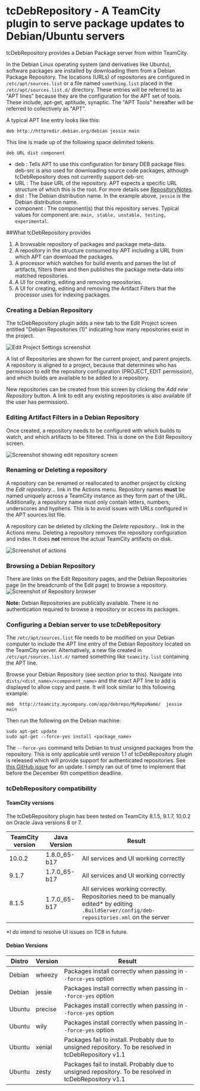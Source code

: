 

# tcDebRepository - A TeamCity plugin to serve package updates to Debian/Ubuntu servers 


tcDebRepository provides a Debian Package server from within TeamCity.

In the Debian Linux operating system (and derivatives like Ubuntu), software packages are installed by downloading them from a Debian Package Repository. The locations (URLs) of repositories are configured in `/etc/apt/sources.list` or a file named `something.list` placed in the `/etc/apt/sources.list.d/` directory. These entries will be referred to as "APT lines" because they are the configuration for the APT set of tools. These include, apt-get, aptitude, synaptic. The "APT Tools" hereafter will be referred to collectively as "APT".

A typical APT line entry looks like this:

	deb http://httpredir.debian.org/debian jessie main

This line is made up of the following space delimited tokens:

	deb URL dist component

- deb : Tells APT to use this configuration for binary DEB package files. deb-src is also used for downloading source code packages, although tcDebRepository does not currently support deb-src 
- URL : The base URL of the repository. APT expects a specific URL structure of which this is the root. For more details see [RepositoryNotes](https://github.com/tcplugins/tcDebRepository/blob/master/tcdebrepo-server/RespositoryNotes.md).
- dist : The Debian distribution name. In the example above, `jessie` is the Debian distribution name.
- component : The component(s) that this repository serves. Typical values for component are: `main, stable, unstable, testing, experimental`.


##What tcDebRepository provides


1.  A browsable repository of packages and package meta-data.
2.  A repository in the structure consumed by APT including a URL from which APT can download the packages.  
3.  A processor which watches for build events and parses the list of artifacts, filters them and then publishes the package meta-data into matched repositories.
4.  A UI for creating, editing and removing repositories.
5.  A UI for creating, editing and removing the Artifact Filters that the processor uses for indexing packages.

### Creating a Debian Repository
The tcDebRepository plugin adds a new tab to the Edit Project screen entitled "Debian Repositories (1)" indicating how many repositories exist in the project. 

![Edit Project Settings screenshot](docs/images/edit_project_settings.png "Add a new Repository in the Edit Project Settings screen")  

A list of Repositories are shown for the current project, and parent projects. A repository is aligned to a project, because that determines who has permission to edit the repository configuration (PROJECT_EDIT permission), and which builds are available to be added to a repository.  

New repositories can be created from this screen by clicking the *Add new Repository* button. A link to edit any existing repositories is also available (if the user has permission). 


### Editing Artifact Filters in a Debian Repository
Once created, a repository needs to be configured with which builds to watch, and which artifacts to be filtered. This is done on the Edit Repository screen.

![Screenshot showing edit repository screen](docs/images/add_artifact_filter.png "The Edit Repository is where a repository's configuration is edited") 

### Renaming or Deleting a repository
A repository can be renamed or reallocated to another project by clicking the *Edit repository...* link in the Actions menu.
Repository names __must__ be named uniquely across a TeamCity instance as they form part of the URL. Additionally, a repository name must only contain letters, numbers, underscores and hyphens. This is to avoid issues with URLs configured in the APT sources.list file. 

A repository can be deleted by clicking the *Delete repository...* link in the Actions menu. Deleting a repository removes the repository configuration and index. It does __not__ remove the actual TeamCity artifacts on disk.

![Screenshot of actions](docs/images/edit_repo_screen.png "The action menu on the Edit Repository screen allows renaming, re-allocating and deleting") 

### Browsing a Debian Repository

There are links on the Edit Repository pages, and the Debian Repositories page (in the breadcrumb of the Edit page) to browse a repository.  
 ![Screenshot of Repository browser](docs/images/tcdebrepository_browse.png "The Debian File Repository is browsable and publicly available") 
 
 **Note:** Debian Repositories are publically available. There is no authentication required to browse a repository or access its packages.

### Configuring a Debian server to use tcDebRepository
The `/etc/apt/sources.list` file needs to be modified on your Debian computer to include the APT line entry of the Debian Repository located on the TeamCity server. Alternatively, a new file created in `/etc/apt/sources.list.d/` named something like `teamcity.list` containing  the APT line.

Browse your Debian Repository (see section prior to this). Navigate into `dists/<dist_name>/<component_name>` and the exact APT line to add is displayed to allow copy and paste. It will look similar to this following example:

	deb  http://teamcity.mycompany.com/app/debrepo/MyRepoName/  jessie  main

Then run the following on the Debian machine:

	sudo apt-get update
	sudo apt-get --force-yes install <package_name>
 
The `--force-yes` command tells Debian to trust unsigned packages from the repository. This is only applicable until version 1.1 of tcDebRepository plugin is released which will provide support for authenticated repositories. See [this GitHub issue](https://github.com/tcplugins/tcDebRepository/issues/3 "GitHub issue about signed repositories") for an update. I simply ran out of time to implement that before the December 6th competition deadline.

### tcDebRepository compatibility
#### TeamCity versions
The tcDebRepository plugin has been tested on TeamCity 8.1.5, 9.1.7, 10.0.2 on Oracle Java versions 8 or 7.  

 TeamCity version | Java Version | Result
 ---------------- | ------------ | ------
 10.0.2 | 1.8.0_65-b17 | All services and UI working correctly
 9.1.7  | 1.7.0_65-b17 | All services and UI working correctly
 8.1.5  | 1.7.0_65-b17 | All services working correctly. Repositories need to be manually edited* by editing `.BuildServer/config/deb-repositories.xml` on the server
 
 *I do intend to resolve UI issues on TC8 in future.
 
#### Debian Versions
 Distro | Version | Result
 ------ | ------- | ------
 Debian | wheezy | Packages install correctly when passing in `--force-yes` option
 Debian | jessie | Packages install correctly when passing in `--force-yes` option
 Ubuntu | precise | Packages install correctly when passing in `--force-yes` option
 Ubuntu | wily | Packages install correctly when passing in `--force-yes` option
 Ubuntu | xenial | Packages fail to install. Probably due to unsigned repository. To be resolved in tcDebRepository v1.1
 Ubuntu | zesty  | Packages fail to install. Probably due to unsigned repository. To be resolved in tcDebRepository v1.1
 


